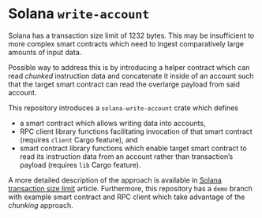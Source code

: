 # Solana `write-account`

Solana has a transaction size limit of 1232 bytes.  This may be
insufficient to more complex smart contracts which need to ingest
comparatively large amounts of input data.

Possible way to address this is by introducing a helper contract which
can read *chunked* instruction data and concatenate it inside
of an account such that the target smart contract can read the
overlarge payload from said account.

This repository introduces a `solana-write-account` crate which
defines
* a smart contract which allows writing data into accounts,
* RPC client library functions facilitating invocation of that smart
  contract (requires `client` Cargo feature), and
* smart contract library functions which enable target smart contract
  to read its instruction data from an account rather than
  transaction’s payload (requires `lib` Cargo feature).

A more detailed description of the approach is available in [Solana
transaction size
limit](https://mina86.com/2025/solana-tx-size-limits/) article.
Furthermore, this repository has a `demo` branch with example smart
contract and RPC client which take advantage of the *chunking*
approach.
